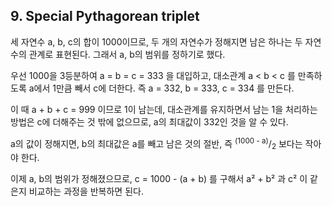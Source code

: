 ## 9. Special Pythagorean triplet

세 자연수 a, b, c의 합이 1000이므로, 두 개의 자연수가 정해지면 남은 하나는 두 자연수의 관계로 표현된다. 그래서 a, b의 범위를 정하기로 했다.

우선 1000을 3등분하여 a = b = c = 333 을 대입하고, 대소관계 a < b < c 를 만족하도록 a에서 1만큼 빼서 c에 더한다. 즉 a = 332, b = 333, c = 334 를 만든다.

이 때 a + b + c = 999 이므로 1이 남는데, 대소관계를 유지하면서 남는 1을 처리하는 방법은 c에 더해주는 것 밖에 없으므로, a의 최대값이 332인 것을 알 수 있다.

a의 값이 정해지면, b의 최대값은 a를 빼고 남은 것의 절반, 즉 <sup>(1000 - a)</sup>/<sub>2</sub> 보다는 작아야 한다.

이제 a, b의 범위가 정해졌으므로, c = 1000 - (a + b) 를 구해서 a&sup2; + b&sup2; 과 c&sup2; 이 같은지 비교하는 과정을 반복하면 된다.
